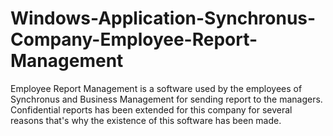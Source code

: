 Windows-Application-Synchronus-Company-Employee-Report-Management
=================================================================

Employee Report Management is a software used by the employees of Synchronus and Business Management for sending report to the managers. Confidential reports has been extended for this company for several reasons that's why the existence of this software has been made.
